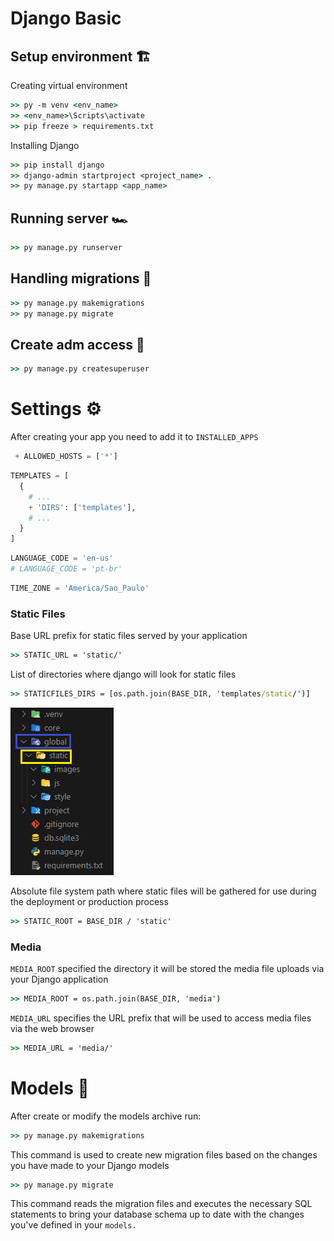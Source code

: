 # Django Basic


## Setup environment 🏗

Creating virtual environment
```cmd
>> py -m venv <env_name>
>> <env_name>\Scripts\activate
>> pip freeze > requirements.txt
```

Installing Django
```cmd
>> pip install django
>> django-admin startproject <project_name> .
>> py manage.py startapp <app_name>
```

## Running server 🏎
```cmd
>> py manage.py runserver
```


## Handling migrations 🧩
```cmd
>> py manage.py makemigrations
>> py manage.py migrate
```

## Create adm access 👑
```cmd
>> py manage.py createsuperuser
```

# Settings ⚙
After creating your app you need to add it to `INSTALLED_APPS`

```python
 + ALLOWED_HOSTS = ['*']
```

```python
TEMPLATES = [
  {
    # ...
    + 'DIRS': ['templates'],
    # ...
  }
]
```
```python
LANGUAGE_CODE = 'en-us'
# LANGUAGE_CODE = 'pt-br'
```

```python
TIME_ZONE = 'America/Sao_Paulo'
```

### Static Files
Base URL prefix for static files served by your application
```cmd
>> STATIC_URL = 'static/'
```
List of directories where django will look for static files
```cmd
>> STATICFILES_DIRS = [os.path.join(BASE_DIR, 'templates/static/')]
```
![Exemple](https://github.com/raphavtorres/documentation/blob/main/global/images/global-static.png)

Absolute file system path where static files will be gathered for use during the deployment or production process
```cmd
>> STATIC_ROOT = BASE_DIR / 'static'
```

### Media
`MEDIA_ROOT` specified the directory it will be stored the media file uploads via your Django application
```cmd
>> MEDIA_ROOT = os.path.join(BASE_DIR, 'media')
```
`MEDIA_URL` specifies the URL prefix that will be used to access media files via the web browser
```cmd
>> MEDIA_URL = 'media/'
```

# Models 🎲
After create or modify the models archive run: 
```cmd
>> py manage.py makemigrations
```
This command is used to create new migration files based on the changes you have made to your Django models

```cmd
>> py manage.py migrate
```
This command reads the migration files and executes the necessary SQL statements to bring your database schema up to date with the changes you've defined in your `models.`

